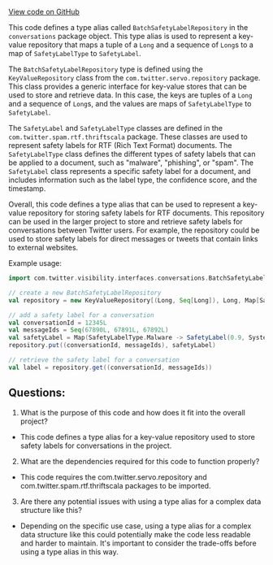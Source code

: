 [View code on GitHub](https://github.com/misbahsy/the-algorithm/visibilitylib/src/main/scala/com/twitter/visibility/interfaces/conversations/package.scala)

This code defines a type alias called `BatchSafetyLabelRepository` in the `conversations` package object. This type alias is used to represent a key-value repository that maps a tuple of a `Long` and a sequence of `Long`s to a map of `SafetyLabelType` to `SafetyLabel`. 

The `BatchSafetyLabelRepository` type is defined using the `KeyValueRepository` class from the `com.twitter.servo.repository` package. This class provides a generic interface for key-value stores that can be used to store and retrieve data. In this case, the keys are tuples of a `Long` and a sequence of `Long`s, and the values are maps of `SafetyLabelType` to `SafetyLabel`.

The `SafetyLabel` and `SafetyLabelType` classes are defined in the `com.twitter.spam.rtf.thriftscala` package. These classes are used to represent safety labels for RTF (Rich Text Format) documents. The `SafetyLabelType` class defines the different types of safety labels that can be applied to a document, such as "malware", "phishing", or "spam". The `SafetyLabel` class represents a specific safety label for a document, and includes information such as the label type, the confidence score, and the timestamp.

Overall, this code defines a type alias that can be used to represent a key-value repository for storing safety labels for RTF documents. This repository can be used in the larger project to store and retrieve safety labels for conversations between Twitter users. For example, the repository could be used to store safety labels for direct messages or tweets that contain links to external websites. 

Example usage:

```scala
import com.twitter.visibility.interfaces.conversations.BatchSafetyLabelRepository

// create a new BatchSafetyLabelRepository
val repository = new KeyValueRepository[(Long, Seq[Long]), Long, Map[SafetyLabelType, SafetyLabel]]

// add a safety label for a conversation
val conversationId = 12345L
val messageIds = Seq(67890L, 67891L, 67892L)
val safetyLabel = Map(SafetyLabelType.Malware -> SafetyLabel(0.9, System.currentTimeMillis()))
repository.put((conversationId, messageIds), safetyLabel)

// retrieve the safety label for a conversation
val label = repository.get((conversationId, messageIds))
```
## Questions: 
 1. What is the purpose of this code and how does it fit into the overall project?
- This code defines a type alias for a key-value repository used to store safety labels for conversations in the project.

2. What are the dependencies required for this code to function properly?
- This code requires the com.twitter.servo.repository and com.twitter.spam.rtf.thriftscala packages to be imported.

3. Are there any potential issues with using a type alias for a complex data structure like this?
- Depending on the specific use case, using a type alias for a complex data structure like this could potentially make the code less readable and harder to maintain. It's important to consider the trade-offs before using a type alias in this way.